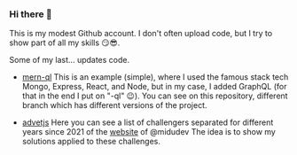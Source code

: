 ### Hi there 👋

This is my modest Github account. I don't often upload code, but I try to show part of all my skills 😏😎.

Some of my last... updates code.

- [mern-ql](https://github.com/slaveofthecode/mern-ql) 
  This is an example (simple), where I used the famous stack tech Mongo, Express, React, and Node, but in my case, I added GraphQL (for that in the end I put on "-ql" 😉).
  You can see on this repository, different branch which has different versions of the project.

- [advetjs](https://github.com/slaveofthecode/advetnjs)
  Here you can see a list of challengers separated for different years since 2021 of the [website](https://adventjs.dev/) of @midudev
  The idea is to show my solutions applied to these challenges.

<!--
**slaveofthecode/slaveofthecode** is a ✨ _special_ ✨ repository because its `README.md` (this file) appears on your GitHub profile.

Here are some ideas to get you started:

- 🔭 I’m currently working on ...
- 🌱 I’m currently learning ...
- 👯 I’m looking to collaborate on ...
- 🤔 I’m looking for help with ...
- 💬 Ask me about ...
- 📫 How to reach me: ...
- 😄 Pronouns: ...
- ⚡ Fun fact: ...
-->
